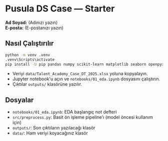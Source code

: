 # Pusula DS Case — Starter

**Ad Soyad:** (Adınızı yazın)  
**E-posta:** (E-postanızı yazın)

## Nasıl Çalıştırılır
```bash
python -m venv .venv
.venv\Scripts\activate
pip install -U pip pandas numpy scikit-learn matplotlib seaborn openpyxl jupyter
```

- Veriyi `data/Talent_Academy_Case_DT_2025.xlsx` yoluna kopyalayın.
- Jupyter notebook'u açın ve `notebooks/01_eda.ipynb` dosyasını çalıştırın.
- Çıktılar `outputs/` klasörüne yazılır.

## Dosyalar
- `notebooks/01_eda.ipynb`: EDA başlangıç not defteri
- `src/preprocess.py`: Basit ön işleme pipeline'ı (model öncesi kullanım için)
- `outputs/`: Son çıktıların yazılacağı klasör
- `data/`: Ham veriyi koyacağınız klasör
